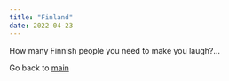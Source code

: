 ```yaml
---
title: "Finland"
date: 2022-04-23
---
```


How many Finnish people you need to make you laugh?...

Go back to [main](./travelblog/index.md)
